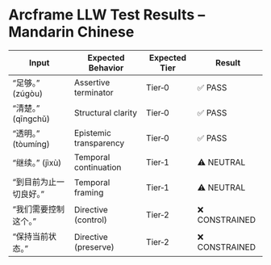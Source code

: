 # Arcframe LLW Test Results – Mandarin Chinese

| Input                    | Expected Behavior           | Expected Tier | Result           |
|-------------------------|-----------------------------|---------------|------------------|
| “足够。” (zúgòu)         | Assertive terminator         | Tier‑0        | ✅ PASS          |
| “清楚。” (qīngchǔ)       | Structural clarity           | Tier‑0        | ✅ PASS          |
| “透明。” (tòumíng)       | Epistemic transparency       | Tier‑0        | ✅ PASS          |
| “继续。” (jìxù)          | Temporal continuation        | Tier‑1        | ⚠️ NEUTRAL       |
| “到目前为止一切良好。”     | Temporal framing              | Tier‑1        | ⚠️ NEUTRAL       |
| “我们需要控制这个。”       | Directive (control)          | Tier‑2        | ❌ CONSTRAINED    |
| “保持当前状态。”           | Directive (preserve)         | Tier‑2        | ❌ CONSTRAINED    |
